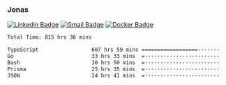 ### Jonas
[![Linkedin Badge](https://img.shields.io/badge/-Jonas%20Neto-9933F7?style=flat-square&logo=Linkedin&logoColor=white&link=https://www.linkedin.com/in/jonas-nogueira-neto/)](https://www.linkedin.com/in/jonas-nogueira-neto/)
[![Gmail Badge](https://img.shields.io/badge/-nogueiraneto.jonas@gmail.com-9933F7?style=flat-square&logo=Gmail&logoColor=white&link=mailto:nogueiraneto.jonas@gmail.com)](mailto:nogueiraneto.jonas@gmail.com)
[![Docker Badge](https://img.shields.io/badge/-DockerHub-9933F7?style=flat-square&logo=Docker&logoColor=white&link=https://hub.docker.com/u/jonasssneto)](https://hub.docker.com/u/jonasssneto)


<!--START_SECTION:waka-->

```txt
Total Time: 815 hrs 36 mins

TypeScript                 607 hrs 59 mins ==================·······   73.82 %
Go                         33 hrs 33 mins  =························   04.07 %
Bash                       30 hrs 50 mins  =························   03.74 %
Prisma                     25 hrs 35 mins  =························   03.11 %
JSON                       24 hrs 41 mins  =························   03.00 %
```

<!--END_SECTION:waka-->
###
